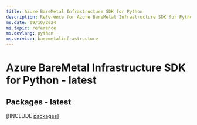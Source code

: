 ```yaml
---
title: Azure BareMetal Infrastructure SDK for Python
description: Reference for Azure BareMetal Infrastructure SDK for Python
ms.date: 09/10/2024
ms.topic: reference
ms.devlang: python
ms.service: baremetalinfrastructure
---
```

# Azure BareMetal Infrastructure SDK for Python - latest
## Packages - latest
[!INCLUDE [packages](baremetal-infrastructure-index.md)]